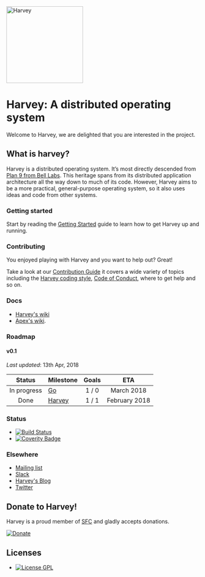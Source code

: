 <img src="https://harvey-os.org/images/harvey-os-logo.svg" alt="Harvey" width="200px"/>

# Harvey: A distributed operating system

Welcome to Harvey, we are delighted that you are interested in the
project.

## What is harvey?

Harvey is a distributed operating system. It’s most directly descended from [Plan 9 from Bell Labs](https://en.wikipedia.org/wiki/Plan_9_from_Bell_Labs). This heritage spans from its distributed application architecture all the way down to much of its code. However, Harvey aims to be a more practical, general-purpose operating system, so it also uses ideas and code from other systems.

### Getting started

Start by reading the [Getting Started](https://github.com/Harvey-OS/harvey/wiki/Getting-Started)
guide to learn how to get Harvey up and running.

### Contributing

You enjoyed playing with Harvey and you want to help out? Great!

Take a look at our [Contribution Guide](https://github.com/Harvey-OS/harvey/blob/master/CONTRIBUTING.md) it covers a wide variety of topics including the [Harvey coding style](https://github.com/Harvey-OS/harvey/blob/master/CONTRIBUTING.md#coding-conventions), [Code of Conduct](https://github.com/Harvey-OS/harvey/wiki/Code-of-Conduct), where to get help and so on.

### Docs

* [Harvey's wiki](https://github.com/Harvey-OS/harvey/wiki)
* [Apex's wiki](https://github.com/Harvey-OS/apex/wiki).

### Roadmap

#### v0.1

_Last updated_: 13th Apr, 2018

|   Status    | Milestone                                              | Goals |      ETA      |
| :---------: | :----------------------------------------------------- | :---: | :-----------: |
| In progress | [Go](https://github.com/orgs/Harvey-OS/projects/1) | 1 / 0 | March 2018 |
| Done | [Harvey](https://github.com/orgs/Harvey-OS/projects/2) | 1 / 1 | February 2018 |

### Status

* [![Build Status](https://travis-ci.org/Harvey-OS/harvey.svg?branch=master)](https://travis-ci.org/Harvey-OS/harvey)
* [![Coverity Badge](https://scan.coverity.com/projects/5328/badge.svg)](https://scan.coverity.com/projects/5328)

### Elsewhere

* [Mailing list](https://groups.google.com/forum/#!forum/harvey)
* [Slack](https://harvey-slack.herokuapp.com/)
* [Harvey's Blog](https://harvey-os.org/#news)
* [Twitter](https://twitter.com/harvey_os)

## Donate to Harvey!

Harvey is a proud member of [SFC](https://sfconservancy.org/projects/current/) and gladly accepts donations.

[![Donate](https://img.shields.io/badge/Donate-PayPal-brightgreen.svg)](https://www.paypal.com/cgi-bin/webscr?cmd=_s-xclick&hosted_button_id=7Q45ZGJBQZZVN)

## Licenses

* [![License GPL](https://img.shields.io/badge/license-GPL-blue.svg)](https://github.com/Harvey-OS/harvey/blob/master/LICENSE)
